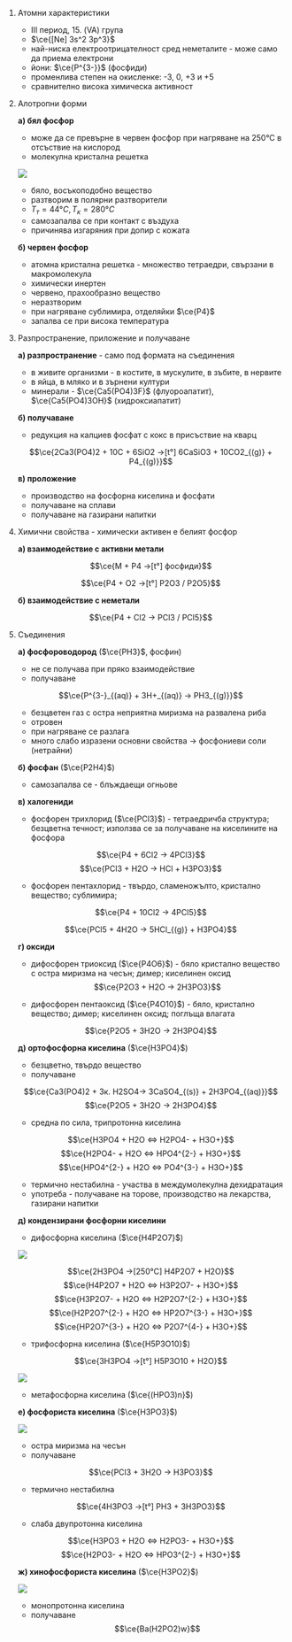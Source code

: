 1. Атомни характеристики
	- III период, 15. (VA) група
	- $\ce{[Ne] 3s^2 3p^3}$
	- най-ниска електроотрицателност сред неметалите - може само да приема електрони
	- йони: $\ce{P^{3-}}$ (фосфиди)
	- променлива степен на окисленке: -3, 0, +3 и +5
	- сравнително висока химическа активност 

2. Алотропни форми
	
	**а) бял фосфор**
	- може да се превърне в червен фосфор при нагряване на 250°С в отсъствие на кислород
	- молекулна кристална решетка
	
	![](Resources/бял%20фосфор.png)
	
	- бяло, восъкоподобно вещество
	- разтворим в полярни разтворители
	- $T_т = 44°C, T_к = 280°C$
	- самозапалва се при контакт с въздуха
	- причинява изгаряния при допир с кожата
	
	**б) червен фосфор**
	- атомна кристална решетка - множество тетраедри, свързани в макромолекула
	- химически инертен
	- червено, прахообразно вещество
	- неразтворим
	- при нагряване сублимира, отделяйки $\ce{P4}$
	- запалва се при висока температура

3. Разпространение, приложение и получаване
	
	**а) разпространение** - само под формата на съединения
	- в живите организми - в костите, в мускулите, в зъбите, в нервите
	- в яйца, в мляко и в зърнени култури
	- минерали - $\ce{Ca5(PO4)3F}$ (флуороапатит), $\ce{Ca5(PO4)3OH}$ (хидроксиапатит)
	
	**б) получаване**
	- редукция на калциев фосфат с кокс в присъствие на кварц
	
	$$\ce{2Ca3(PO4)2 + 10C + 6SiO2 ->[t°] 6CaSiO3 + 10CO2_{(g)} + P4_{(g)}}$$
	
	**в) проложение**
	- производство на фосфорна киселина и фосфати
	- получаване на сплави
	- получаване на газирани напитки

4. Химични свойства - химически активен е белият фосфор
	
	**а) взаимодействие с активни метали**
	
	$$\ce{M + P4 ->[t°] фосфиди}$$
	
	$$\ce{P4 + O2 ->[t°] P2O3 / P2O5}$$
	
	**б) взаимодействие с неметали**
	
	$$\ce{P4 + Cl2 -> PCl3 / PCl5}$$


5. Съединения
	
	**а) фосфороводород** ($\ce{PH3}$, фосфин)
	- не се получава при пряко взаимодействие
	- получаване
	
	$$\ce{P^{3-}_{(aq)} + 3H+_{(aq)} -> PH3_{(g)}}$$
	
	- безцветен газ с остра неприятна миризма на развалена риба
	- отровен
	- при нагряване се разлага
	- много слабо изразени основни свойства -> фосфониеви соли (нетрайни)
	
	**б) фосфан** ($\ce{P2H4}$)
	- самозапалва се - блъждаещи огньове
	
	**в) халогениди**
	- фосфорен трихлорид ($\ce{PCl3}$) - тетраедричба структура; безцветна течност; използва се за получаване на киселините на фосфора
	
	$$\ce{P4 + 6Cl2 -> 4PCl3}$$
	$$\ce{PCl3 + H2O -> HCl + H3PO3}$$
	
	- фосфорен пентахлорид - твърдо, сламеножълто, кристално вещество; сублимира; 
	
	$$\ce{P4 + 10Cl2 -> 4PCl5}$$
	
	$$\ce{PCl5 + 4H2O -> 5HCl_{(g)} + H3PO4}$$
	
	**г) оксиди**
	- дифосфорен триоксид ($\ce{P4O6}$) - бяло кристално вещество с остра миризма на чесън; димер; киселинен оксид
	$$\ce{P2O3 + H2O -> 2H3PO3}$$
	
	- дифосфорен пентаоксид ($\ce{P4O10}$) - бяло, кристално вещество; димер; киселинен оксид; поглъща влагата
	
	$$\ce{P2O5 + 3H2O -> 2H3PO4}$$
	
	**д) ортофосфорна киселина** ($\ce{H3PO4}$)
	- безцветно, твърдо вещество
	- получаване
	
	$$\ce{Ca3(PO4)2 + 3к. H2SO4-> 3CaSO4_{(s)} + 2H3PO4_{(aq)}}$$
	$$\ce{P2O5 + 3H2O -> 2H3PO4}$$
	
	- средна по сила, трипротонна киселина
	
	$$\ce{H3PO4 + H2O <=> H2PO4- + H3O+}$$
	$$\ce{H2PO4- + H2O <=> HPO4^{2-} + H3O+}$$
	$$\ce{HPO4^{2-} + H2O <=> PO4^{3-} + H3O+}$$
	- термично нестабилна - участва в междумолекулна дехидратация
	- употреба - получаване на торове, производство на лекарства, газирани напитки
	
	**д) кондензирани фосфорни киселини**
	- дифосфорна киселина ($\ce{H4P2O7}$)
	
	![](Resources/Дифосфорна%20киселина.png)
	
	$$\ce{2H3PO4 ->[250°C] H4P2O7 + H2O}$$
	$$\ce{H4P2O7 + H2O <=> H3P2O7- + H3O+}$$
	$$\ce{H3P2O7- + H2O <=> H2P2O7^{2-} + H3O+}$$
	$$\ce{H2P2O7^{2-} + H2O <=> HP2O7^{3-} + H3O+}$$
	$$\ce{HP2O7^{3-} + H2O <=> P2O7^{4-} + H3O+}$$
	- трифосфорна киселина ($\ce{H5P3O10}$)
	
	$$\ce{3H3PO4 ->[t°] H5P3O10 + H2O}$$
	
	![](Resources/Трифосфорна%20киселина.png)
	
	- метафосфорна киселина ($\ce{(HPO3)n}$)
	
	**е) фосфориста киселина** ($\ce{H3PO3}$)
	
	![](Resources/фосфориста%20киселина.png)
	
	- остра миризма на чесън
	- получаване
	
	$$\ce{PCl3 + 3H2O -> H3PO3}$$
	- термично нестабилна
	
	$$\ce{4H3PO3 ->[t°] PH3 + 3H3PO3}$$
	
	- слаба двупротонна киселина 
	
	$$\ce{H3PO3 + H2O <=> H2PO3- + H3O+}$$
	$$\ce{H2PO3- + H2O <=> HPO3^{2-} + H3O+}$$
	
	**ж) хинофосфориста киселина** ($\ce{H3PO2}$)
	
	![](Resources/Хинофосфорна%20киселина.png)
	- монопротонна киселина
	- получаване
	$$\ce{Ba(H2PO2)w}$$